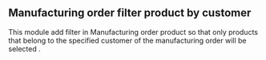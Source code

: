 Manufacturing order filter product by customer
----------------------------------------------
This module add filter in Manufacturing order product so that only products that belong to the specified customer of the manufacturing order will be selected .


